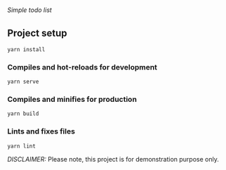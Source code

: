 ###### Simple todo list

<!-- Online preview: [Simple todo list](https://volodymyrvoronov.github.io/bitcoin-chart/ "Simple todo list") -->

## Project setup

```
yarn install
```

### Compiles and hot-reloads for development

```
yarn serve
```

### Compiles and minifies for production

```
yarn build
```

### Lints and fixes files

```
yarn lint
```

_DISCLAIMER:_
Please note, this project is for demonstration purpose only.
